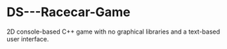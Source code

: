 # DS---Racecar-Game
2D console-based C++ game with no graphical libraries and a text-based user interface.
